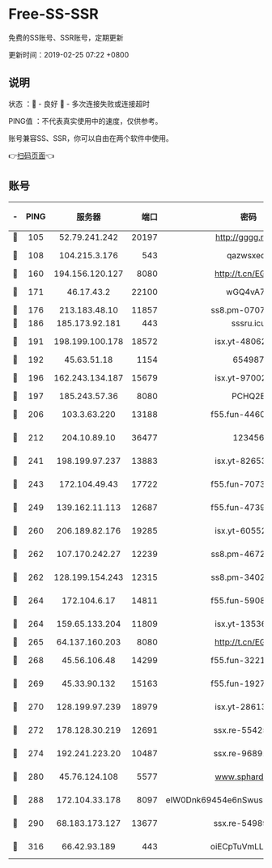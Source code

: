 # Free-SS-SSR

免费的SS账号、SSR账号，定期更新

更新时间：2019-02-25 07:22 +0800

## 说明

状态     ：🙂 - 良好 🙁 - 多次连接失败或连接超时

PING值   ：不代表真实使用中的速度，仅供参考。

账号兼容SS、SSR，你可以自由在两个软件中使用。

👉[扫码页面](https://liesauer.github.io/free-ss-ssr.github.io/)👈

## 账号

|-|PING|服务器|端口|密码|加密方式|区域|
|:----:|:----:|:-----:|-----:|:----:|:----:|:----:|
|🙂|105|52.79.241.242|20197|http://gggg.rocks|chacha20|KR|
|🙂|108|104.215.3.176|543|qazwsxedc|aes-256-gcm|JP|
|🙂|160|194.156.120.127|8080|http://t.cn/EGJIyrl|rc4-md5|RU|
|🙂|171|46.17.43.2|22100|wGQ4vA7D|aes-256-gcm|RU|
|🙂|176|213.183.48.10|11857|ss8.pm-07077864|rc4-md5|RU|
|🙂|186|185.173.92.181|443|sssru.icu|rc4-md5|RU|
|🙂|191|198.199.100.178|18572|isx.yt-48062937|aes-256-cfb|US|
|🙂|192|45.63.51.18|1154|654987|chacha20|US|
|🙂|196|162.243.134.187|15679|isx.yt-97002666|aes-256-cfb|US|
|🙂|197|185.243.57.36|8080|PCHQ2E|rc4-md5|US|
|🙂|206|103.3.63.220|13188|f55.fun-44609917|aes-256-cfb|SG|
|🙂|212|204.10.89.10|36477|123456|aes-256-cfb|US|
|🙂|241|198.199.97.237|13883|isx.yt-82653144|aes-256-cfb|US|
|🙂|243|172.104.49.43|17722|f55.fun-70732779|aes-256-cfb|SG|
|🙂|249|139.162.11.113|12687|f55.fun-47392375|aes-256-cfb|SG|
|🙂|260|206.189.82.176|19285|isx.yt-60552819|aes-256-cfb|SG|
|🙂|262|107.170.242.27|12239|ss8.pm-46728067|aes-256-cfb|US|
|🙂|262|128.199.154.243|12315|ss8.pm-34025795|aes-256-cfb|SG|
|🙂|264|172.104.6.17|14811|f55.fun-59087446|aes-256-cfb|US|
|🙂|264|159.65.133.204|11809|isx.yt-13536858|aes-256-cfb|SG|
|🙂|265|64.137.160.203|8080|http://t.cn/EGJIyrl|rc4-md5|CA|
|🙂|268|45.56.106.48|14299|f55.fun-32217905|aes-256-cfb|US|
|🙂|269|45.33.90.132|15163|f55.fun-19270599|aes-256-cfb|US|
|🙂|270|128.199.97.239|18979|isx.yt-28613009|aes-256-cfb|SG|
|🙂|272|178.128.30.219|12691|ssx.re-55425348|aes-256-cfb|SG|
|🙂|274|192.241.223.20|10487|ssx.re-96891906|aes-256-cfb|US|
|🙂|280|45.76.124.108|5577|www.sphard.com|aes-256-cfb|AU|
|🙂|288|172.104.33.178|8097|eIW0Dnk69454e6nSwuspv9DmS201tQ0D|aes-256-cfb|SG|
|🙂|290|68.183.173.127|13677|ssx.re-54989679|aes-256-cfb|US|
|🙂|316|66.42.93.189|443|oiECpTuVmLLxk4Ts|aes-256-cfb|US|
